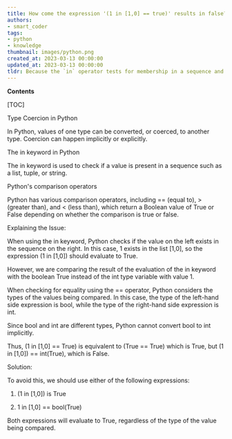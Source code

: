```yaml
---
title: How come the expression '(1 in [1,0] == true)' results in false?
authors:
- smart_coder
tags:
- python
- knowledge
thumbnail: images/python.png
created_at: 2023-03-13 00:00:00
updated_at: 2023-03-13 00:00:00
tldr: Because the `in` operator tests for membership in a sequence and 1 is a member of the list [1, 0], so the expression evaluates to True, but it is then compared to the integer value True, which is not equal to 1, resulting in False.
---
```


**Contents**

[TOC]

Type Coercion in Python

In Python, values of one type can be converted, or coerced, to another type. Coercion can happen implicitly or explicitly. 

The in keyword in Python

The in keyword is used to check if a value is present in a sequence such as a list, tuple, or string. 

Python's comparison operators

Python has various comparison operators, including == (equal to), > (greater than), and < (less than), which return a Boolean value of True or False depending on whether the comparison is true or false.

Explaining the Issue: 

When using the in keyword, Python checks if the value on the left exists in the sequence on the right. In this case, 1 exists in the list [1,0], so the expression (1 in [1,0]) should evaluate to True. 

However, we are comparing the result of the evaluation of the in keyword with the boolean True instead of the int type variable with value 1. 

When checking for equality using the == operator, Python considers the types of the values being compared. In this case, the type of the left-hand side expression is bool, while the type of the right-hand side expression is int. 

Since bool and int are different types, Python cannot convert bool to int implicitly. 

Thus, (1 in [1,0] == True) is equivalent to (True == True) which is True, but (1 in [1,0]) == int(True), which is False. 

Solution: 

To avoid this, we should use either of the following expressions: 

1. (1 in [1,0]) is True 

2. 1 in [1,0] == bool(True) 

Both expressions will evaluate to True, regardless of the type of the value being compared.
